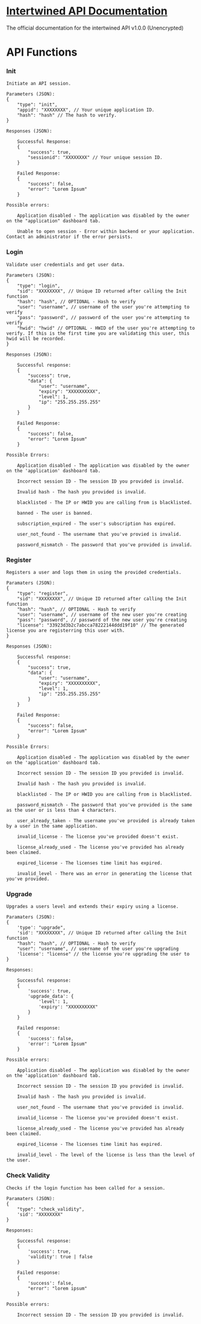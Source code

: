# [Intertwined API Documentation](https://docs.intertwined.solutions)

The official documentation for the intertwined API v1.0.0 (Unencrypted)

# API Functions

### Init
    Initiate an API session.

    Parameters (JSON):
    { 
        "type": "init", 
        "appid": "XXXXXXXX", // Your unique application ID.
        "hash": "hash" // The hash to verify.
    }

    Responses (JSON):

        Successful Response:
        { 
            "success": true, 
            "sessionid": "XXXXXXXX" // Your unique session ID.
        }

        Failed Response:
        {
            "success": false,
            "error": "Lorem Ipsum"
        }

    Possible errors:

        Application disabled - The application was disabled by the owner on the "application" dashboard tab.

        Unable to open session - Error within backend or your application. Contact an administrator if the error persists.

### Login

    Validate user credentials and get user data.
    
    Parameters (JSON):
    { 
        "type": "login", 
        "sid": "XXXXXXXX", // Unique ID returned after calling the Init function
        "hash": "hash", // OPTIONAL - Hash to verify
        "user": "username", // username of the user you're attempting to verify
        "pass": "password", // password of the user you're attempting to verify
        "hwid": "hwid" // OPTIONAL - HWID of the user you're attempting to verify. If this is the first time you are validating this user, this hwid will be recorded.
    }

    Responses (JSON):

        Successful response: 
        {
            "success": true, 
            "data": { 
                "user": "username", 
                "expiry": "XXXXXXXXXX", 
                "level": 1, 
                "ip": "255.255.255.255" 
            } 
        }

        Failed Response:
        {
            "success": false,
            "error": "Lorem Ipsum"
        }

    Possible Errors:

        Application disabled - The application was disabled by the owner on the 'application' dashboard tab.

        Incorrect session ID - The session ID you provided is invalid.

        Invalid hash - The hash you provided is invalid.

        blacklisted - The IP or HWID you are calling from is blacklisted.

        banned - The user is banned.

        subscription_expired - The user's subscription has expired.

        user_not_found - The username that you've provied is invalid.

        password_mismatch - The password that you've provided is invalid. 

### Register

    Registers a user and logs them in using the provided credentials.
    
    Paramaters (JSON):
    { 
        "type": "register",
        "sid": "XXXXXXXX", // Unique ID returned after calling the Init function
        "hash": "hash", // OPTIONAL - Hash to verify
        "user": "username", // username of the new user you're creating
        "pass": "password", // password of the new user you're creating
        "license": "33923d3b2c7abcca78222144ddd19f10" // The generated license you are registerring this user with.
    }

    Responses (JSON):

        Successful response: 
        {
            "success": true, 
            "data": { 
                "user": "username", 
                "expiry": "XXXXXXXXXX", 
                "level": 1, 
                "ip": "255.255.255.255" 
            } 
        }

        Failed Response:
        {
            "success": false,
            "error": "Lorem Ipsum"
        }

    Possible Errors:

        Application disabled - The application was disabled by the owner on the 'application' dashboard tab.

        Incorrect session ID - The session ID you provided is invalid.

        Invalid hash - The hash you provided is invalid.

        blacklisted - The IP or HWID you are calling from is blacklisted.

        password_mismatch - The password that you've provided is the same as the user or is less than 4 characters.

        user_already_taken - The username you've provided is already taken by a user in the same application.

        invalid_license - The license you've provided doesn't exist.

        license_already_used - The license you've provided has already been claimed.

        expired_license - The licenses time limit has expired.

        invalid_level - There was an error in generating the license that you've provided.

### Upgrade
    
    Upgrades a users level and extends their expiry using a license.

    Paramaters (JSON):
    { 
        'type': "upgrade", 
        'sid': "XXXXXXXX", // Unique ID returned after calling the Init function
        "hash": "hash", // OPTIONAL - Hash to verify
        "user": "username", // username of the user you're upgrading
        'license': "license" // the license you're upgrading the user to
    }

    Responses:

        Successful response: 
        { 
            'success': true, 
            'upgrade_data': { 
                'level': 1, 
                'expiry': "XXXXXXXXXX" 
            } 
        }

        Failed response:
        { 
            'success': false, 
            'error': "Lorem Ipsum" 
        }

    Possible errors:

        Application disabled - The application was disabled by the owner on the 'application' dashboard tab.

        Incorrect session ID - The session ID you provided is invalid.

        Invalid hash - The hash you provided is invalid.

        user_not_found - The username that you've provided is invalid.

        invalid_license - The license you've provided doesn't exist.

        license_already_used - The license you've provided has already been claimed.

        expired_license - The licenses time limit has expired.

        invalid_level - The level of the license is less than the level of the user.


### Check Validity

    Checks if the login function has been called for a session.

    Paramaters (JSON):
    {
        "type": "check_validity", 
        'sid': "XXXXXXXX" 
    }

    Responses:

        Successful response:
        {
            'success': true, 
            'validity': true | false
        }

        Failed response:
        {
            'success': false,
            "error": "lorem ipsum"
        }

    Possible errors:

        Incorrect session ID - The session ID you provided is invalid.
